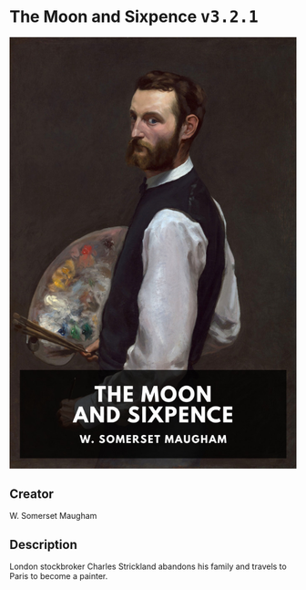
# The Moon and Sixpence <kbd>v3.2.1</kbd>

<center>
  <img src="./cover-1024.jpg"/>
</center>

## Creator
W. Somerset Maugham

## Description
London stockbroker Charles Strickland abandons his family and travels to Paris to become a painter.
